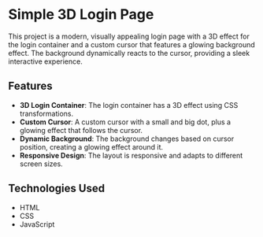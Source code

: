 # Simple 3D Login Page

This project is a modern, visually appealing login page with a 3D effect for the login container and a custom cursor that features a glowing background effect. The background dynamically reacts to the cursor, providing a sleek interactive experience.

## Features

- **3D Login Container**: The login container has a 3D effect using CSS transformations.
- **Custom Cursor**: A custom cursor with a small and big dot, plus a glowing effect that follows the cursor.
- **Dynamic Background**: The background changes based on cursor position, creating a glowing effect around it.
- **Responsive Design**: The layout is responsive and adapts to different screen sizes.

## Technologies Used

- HTML
- CSS
- JavaScript

